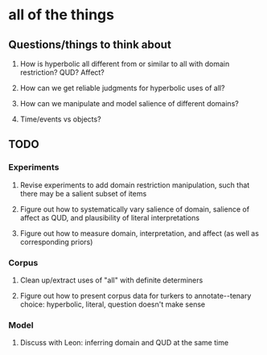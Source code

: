 all of the things
====

Questions/things to think about
--------------------

1. How is hyperbolic all different from or similar to all with domain restriction? QUD? Affect?

2. How can we get reliable judgments for hyperbolic uses of all?

3. How can we manipulate and model salience of different domains?

4. Time/events vs objects?

TODO
--------------------

### Experiments

1. Revise experiments to add domain restriction manipulation, such that there may be a salient subset of items

2. Figure out how to systematically vary salience of domain, salience of affect as QUD, and plausibility of literal interpretations

3. Figure out how to measure domain, interpretation, and affect (as well as corresponding priors)

### Corpus

1. Clean up/extract uses of "all" with definite determiners

2. Figure out how to present corpus data for turkers to annotate--tenary choice: hyperbolic, literal, question doesn't make sense

### Model

1. Discuss with Leon: inferring domain and QUD at the same time
